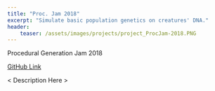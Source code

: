 ```yaml
---
title: "Proc. Jam 2018"
excerpt: "Simulate basic population genetics on creatures' DNA."
header:
    teaser: /assets/images/projects/project_ProcJam-2018.PNG
---
```


Procedural Generation Jam 2018

[GitHub Link](https://github.com/barrettotte/ProcJam-2018)

< Description Here >